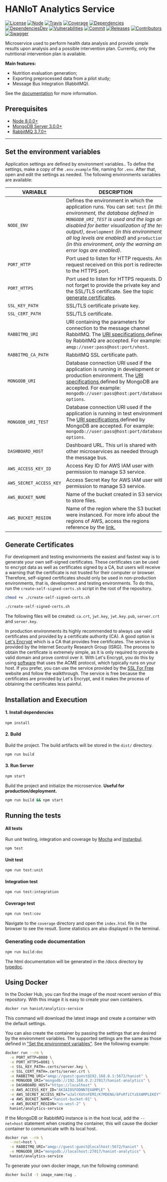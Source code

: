 # HANIoT Analytics Service
[![License][license-image]][license-url] [![Node][node-image]][node-url] [![Travis][travis-image]][travis-url] [![Coverage][coverage-image]][coverage-url] [![Dependencies][dependencies-image]][dependencies-url] [![DependenciesDev][dependencies-dev-image]][dependencies-dev-url] [![Vulnerabilities][known-vulnerabilities-image]][known-vulnerabilities-url] [![Commit][last-commit-image]][last-commit-url] [![Releases][releases-image]][releases-url] [![Contributors][contributors-image]][contributors-url]  [![Swagger][swagger-image]][swagger-url] 

Microservice used to perform health data analysis and provide simple results upon analysis and a possible intervention plan. Currently, only the nutritional intervention plan is available.

**Main features:**
- Nutrition evaluation generation;
- Exporting preprocessed data from a pilot study;
- Message Bus Integration (RabbitMQ).
 
 See the [documentation](https://github.com/haniot/analytics/wiki) for more information.

## Prerequisites
- [Node 8.0.0+](https://nodejs.org/en/download/)
- [MongoDB Server 3.0.0+](https://www.mongodb.com/download-center/community)
- [RabbitMQ 3.7.0+](https://www.rabbitmq.com/download.html)

---

## Set the environment variables
Application settings are defined by environment variables.. To define the settings, make a copy of the `.env.example` file, naming for `.env`. After that, open and edit the settings as needed. The following environments variables are available:

| VARIABLE | DESCRIPTION  | DEFAULT |
|-----|-----|-----|
| `NODE_ENV` | Defines the environment in which the application runs. You can set: `test` _(in this environment, the database defined in `MONGODB_URI_TEST` is used and the logs are disabled for better visualization of the test output)_, `development` _(in this environment, all log levels are enabled)_ and `production` _(in this environment, only the warning and error logs are enabled)_. | `development` |
| `PORT_HTTP` | Port used to listen for HTTP requests. Any request received on this port is redirected to the HTTPS port. | `6000` |
| `PORT_HTTPS` | Port used to listen for HTTPS requests. Do not forget to provide the private key and the SSL/TLS certificate. See the topic [generate certificates](#generate-certificates). | `6001` |
| `SSL_KEY_PATH` | SSL/TLS certificate private key. | `.certs/server.key` |
| `SSL_CERT_PATH` | SSL/TLS certificate. | `.certs/server.crt` |
| `RABBITMQ_URI` | URI containing the parameters for connection to the message channel RabbitMQ. The [URI specifications ](https://www.rabbitmq.com/uri-spec.html) defined by RabbitMQ are accepted. For example: `amqp://user:pass@host:port/vhost`. | `amqp://guest:guest`<br/>`@127.0.0.1:5672` |
| `RABBITMQ_CA_PATH` | RabbitMQ SSL certificate path. | `.certs/ca.crt` |
| `MONGODB_URI` | Database connection URI used if the application is running in development or production environment. The [URI specifications ](https://docs.mongodb.com/manual/reference/connection-string) defined by MongoDB are accepted. For example: `mongodb://user:pass@host:port/database?options`. | `mongodb://127.0.0.1:27017`<br/>`/analytics-service` |
| `MONGODB_URI_TEST` | Database connection URI used if the application is running in test environment. The [URI specifications ](https://docs.mongodb.com/manual/reference/connection-string) defined by MongoDB are accepted. For example: `mongodb://user:pass@host:port/database?options`. | `mongodb://127.0.0.1:27017`<br/>`/analytics-service-test` |
| `DASHBOARD_HOST` | Dashboard URL. This url is shared with other microservices as needed through the message bus.  | `https://localhost` |
| `AWS_ACCESS_KEY_ID` | Access Key ID for AWS IAM user with permission to manage S3 service.  | `YOUR_ACCESS_KEY_ID` |
| `AWS_SECRET_ACCESS_KEY` | Access Secret Key for AWS IAM user with permission to manage S3 service.  | `YOUR_SECRET_ACCESS_KEY` |
| `AWS_BUCKET_NAME` | Name of the bucket created in S3 service to store files.  | `YOUR_BUCKET_NAME` |
| `AWS_BUCKET_REGION` | Name of the region where the S3 bucket were instanced. For more info about the regions of AWS, access the regions reference by the [link.](https://docs.aws.amazon.com/general/latest/gr/rande.html)  | `us-west-2` |

## Generate Certificates
For development and testing environments the easiest and fastest way is to generate your own self-signed certificates. These certificates can be used to encrypt data as well as certificates signed by a CA, but users will receive a warning that the certificate is not trusted for their computer or browser. Therefore, self-signed certificates should only be used in non-production environments, that is, development and testing environments. To do this, run the `create-self-signed-certs.sh` script in the root of the repository.

```sh
chmod +x ./create-self-signed-certs.sh
```

```sh
./create-self-signed-certs.sh
```
The following files will be created: `ca.crt`, `jwt.key`, `jwt.key.pub`, `server.crt` and `server.key`.

In production environments its highly recommended to always use valid certificates and provided by a certificate authority (CA). A good option is [Let's Encrypt](https://letsencrypt.org)  which is a CA that provides  free certificates. The service is provided by the Internet Security Research Group (ISRG). The process to obtain the certificate is extremely simple, as it is only required to provide a valid domain and prove control over it. With Let's Encrypt, you do this by using [software](https://certbot.eff.org/) that uses the ACME protocol, which typically runs on your host. If you prefer, you can use the service provided by the [SSL For Free](https://www.sslforfree.com/)  website and follow the walkthrough. The service is free because the certificates are provided by Let's Encrypt, and it makes the process of obtaining the certificates less painful.


## Installation and Execution
#### 1. Install dependencies
```sh  
npm install    
```
 
#### 2. Build
Build the project. The build artifacts will be stored in the `dist/` directory.
```sh  
npm run build    
```

#### 3. Run Server
```sh  
npm start
```
Build the project and initialize the microservice. **Useful for production/deployment.**
```sh  
npm run build && npm start
```
## Running the tests

#### All tests
Run unit testing, integration and coverage by [Mocha](https://mochajs.org/) and [Instanbul](https://istanbul.js.org/).
```sh  
npm test
```

#### Unit test
```sh  
npm run test:unit
```
  
#### Integration test
```sh  
npm run test:integration
```

#### Coverage  test
```sh  
npm run test:cov
```
Navigate to the `coverage` directory and open the `index.html` file in the browser to see the result. Some statistics are also displayed in the terminal.

### Generating code documentation  
```sh  
npm run build:doc
```
The html documentation will be generated in the /docs directory by [typedoc](https://typedoc.org/).

## Using Docker  
In the Docker Hub, you can find the image of the most recent version of this repository. With this image it is easy to create your own containers.
```sh
docker run haniot/analytics-service
```
This command will download the latest image and create a container with the default settings.

You can also create the container by passing the settings that are desired by the environment variables. The supported settings are the same as those defined in ["Set the environment variables"](#set-the-environment-variables). See the following example:
```sh
docker run --rm \
  -e PORT_HTTP=8080 \
  -e PORT_HTTPS=8081 \
  -e SSL_KEY_PATH=.certs/server.key \
  -e SSL_CERT_PATH=.certs/server.crt \
  -e RABBITMQ_URI="amqp://guest:guest@192.168.0.1:5672/haniot" \
  -e MONGODB_URI="mongodb://192.168.0.2:27017/haniot-analytics" \
  -e DASHBOARD_HOST="https://localhost" \
  -e AWS_ACCESS_KEY_ID="AKIAIOSFODNN7EXAMPLE" \
  -e AWS_SECRET_ACCESS_KEY="wJalrXUtnFEMI/K7MDENG/bPxRfiCYzEXAMPLEKEY" \  
  -e AWS_BUCKET_NAME="haniot-bucket-01" \    
  -e AWS_BUCKET_REGION="us-west-2" \      
  haniot/analytics-service
```
If the MongoDB or RabbitMQ instance is in the host local, add the `--net=host` statement when creating the container, this will cause the docker container to communicate with its local host.
```sh
docker run --rm \
  --net=host \
  -e RABBITMQ_URI="amqp://guest:guest@localhost:5672/haniot" \
  -e MONGODB_URI="mongodb://localhost:27017/haniot-analytics" \
  haniot/analytics-service
```
To generate your own docker image, run the following command:
```sh
docker build -t image_name:tag .
```

[//]: # (These are reference links used in the body of this note.)
[license-image]: https://img.shields.io/badge/license-Apache%202-blue.svg
[license-url]: https://github.com/haniot/analytics/blob/master/LICENSE
[node-image]: https://img.shields.io/badge/node-%3E%3D%208.0.0-brightgreen.svg
[node-url]: https://nodejs.org
[travis-image]: https://travis-ci.org/haniot/analytics.svg?branch=master
[travis-url]: https://travis-ci.org/haniot/analytics
[coverage-image]: https://coveralls.io/repos/github/haniot/analytics/badge.svg
[coverage-url]: https://coveralls.io/github/haniot/analytics?branch=master
[known-vulnerabilities-image]: https://snyk.io/test/github/haniot/analytics/badge.svg
[known-vulnerabilities-url]: https://snyk.io/test/github/haniot/analytics
[dependencies-image]: https://david-dm.org/haniot/analytics.svg
[dependencies-url]: https://david-dm.org/haniot/analytics
[dependencies-dev-image]: https://david-dm.org/haniot/analytics/dev-status.svg
[dependencies-dev-url]: https://david-dm.org/haniot/analytics?type=dev
[swagger-image]: https://img.shields.io/badge/swagger-v1-brightgreen.svg
[swagger-url]: https://app.swaggerhub.com/apis-docs/haniot/analytics-service/v1
[last-commit-image]: https://img.shields.io/github/last-commit/haniot/analytics.svg
[last-commit-url]: https://github.com/haniot/analytics/commits
[releases-image]: https://img.shields.io/github/release-date/haniot/analytics.svg
[releases-url]: https://github.com/haniot/analytics/releases
[contributors-image]: https://img.shields.io/github/contributors/haniot/analytics.svg
[contributors-url]: https://github.com/haniot/analytics/graphs/contributors
